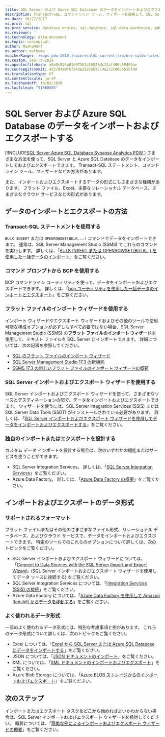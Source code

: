 ```yaml
---
title: SQL Server および Azure SQL Database のデータをインポートおよびエクスポートする
description: Transact-SQL、コマンドライン ツール、ウィザードを使用して、SQL Server および Azure SQL Database のデータをさまざまなデータ形式でインポートおよびエクスポートすることができます。
ms.date: 10/27/2017
ms.prod: sql
ms.prod_service: database-engine, sql-database, sql-data-warehouse, pdw
ms.reviewer: ''
ms.technology: data-movement
ms.topic: conceptual
author: MashaMSFT
ms.author: mathoma
monikerRange: '>=aps-pdw-2016||=azuresqldb-current||=azure-sqldw-latest||>=sql-server-2016||=sqlallproducts-allversions||>=sql-server-linux-2017||=azuresqldb-mi-current'
ms.custom: seo-lt-2019
ms.openlocfilehash: e8e0c926a81d97561a16928dc33af406c69469ae
ms.sourcegitcommit: 4d370399f6f142e25075b3714e5c2ce056b1bfd0
ms.translationtype: HT
ms.contentlocale: ja-JP
ms.lasthandoff: 10/09/2020
ms.locfileid: "91868805"
---
```

# <a name="import-and-export-data-from-sql-server-and-azure-sql-database"></a>SQL Server および Azure SQL Database のデータをインポートおよびエクスポートする
[!INCLUDE[SQL Server Azure SQL Database Synapse Analytics PDW ](../../includes/applies-to-version/sql-asdb-asdbmi-asa-pdw.md)]
さまざまな方法を使って、SQL Server と Azure SQL Database のデータをインポートしておよびエクスポートできます。 Transact-SQL ステートメント、コマンドライン ツール、ウィザードなどの方法があります。

また、インポートおよびエクスポートするデータの形式にもさまざまな種類があります。 フラット ファイル、Excel、主要なリレーショナル データベース、さまざまなクラウド サービスなどの形式があります。

## <a name="methods-for-importing-and-exporting-data"></a>データのインポートとエクスポートの方法

### <a name="use-transact-sql-statements"></a>Transact-SQL ステートメントを使用する
`BULK INSERT` または `OPENROWSET(BULK...)` コマンドでデータをインポートできます。 通常は、SQL Server Management Studio (SSMS) でこれらのコマンドを実行します。 詳しくは、「[BULK INSERT または OPENROWSET(BULK...) を使用した一括データのインポート](import-bulk-data-by-using-bulk-insert-or-openrowset-bulk-sql-server.md)」をご覧ください。

### <a name="use-bcp-from-the-command-prompt"></a>コマンド プロンプトから BCP を使用する
BCP コマンドライン ユーティリティを使って、データをインポートおよびエクスポートできます。 詳しくは、「[bcp ユーティリティを使用した一括データのインポートとエクスポート](import-and-export-bulk-data-by-using-the-bcp-utility-sql-server.md)」をご覧ください。

### <a name="use-the-import-flat-file-wizard"></a>フラット ファイルのインポート ウィザードを使用する
インポート ウィザードやエクスポート ウィザードおよびその他のツールで使用可能な構成オプションが必ずしもすべて必要ではない場合、SQL Server Management Studio (SSMS) の**フラット ファイルのインポート ウィザード**を使用して、テキスト ファイルを SQL Server にインポートできます。 詳細については、次の記事を参照してください。
- [SQL のフラット ファイルのインポート ウィザード](import-flat-file-wizard.md)
- [SQL Server Management Studio 17.3 の新機能](https://blogs.technet.microsoft.com/dataplatforminsider/2017/10/10/whats-new-in-sql-server-management-studio-17-3/)
- [SSMS 17.3 の新しいフラット ファイルのインポート ウィザードの概要](https://channel9.msdn.com/Shows/Data-Exposed/Introducing-the-new-Import-Flat-File-Wizard-in-SSMS-173)

### <a name="use-the-sql-server-import-and-export-wizard"></a>SQL Server インポートおよびエクスポート ウィザードを使用する
SQL Server インポートおよびエクスポート ウィザードを使って、さまざまなソースとデスティネーションの間で、データをインポートおよびエクスポートできます。 ウィザードを使うには、SQL Server Integration Services (SSIS) または SQL Server Data Tools (SSDT) がインストールされている必要があります。 詳しくは、「[SQL Server インポートおよびエクスポート ウィザードを使用してデータをインポートおよびエクスポートする](../../integration-services/import-export-data/import-and-export-data-with-the-sql-server-import-and-export-wizard.md)」をご覧ください。

### <a name="design-your-own-import-or-export"></a>独自のインポートまたはエクスポートを設計する
カスタム データ インポートを設計する場合は、次のいずれかの機能またはサービスを使うことができます。
-   SQL Server Integration Services。 詳しくは、「[SQL Server Integration Services](../../integration-services/sql-server-integration-services.md)」をご覧ください。
-   Azure Data Factory。 詳しくは、「[Azure Data Factory の概要](/azure/data-factory/data-factory-introduction)」をご覧ください。

## <a name="data-formats-for-import-and-export"></a>インポートおよびエクスポートのデータ形式

### <a name="supported-formats"></a>サポートされるフォーマット

フラット ファイルまたはその他のさまざまなファイル形式、リレーショナル データベース、およびクラウド サービスで、データをインポートおよびエクスポートできます。 特定のツールでのこれらのオプションについて詳しくは、次のトピックをご覧ください。
-   SQL Server インポートおよびエクスポート ウィザードについては、「[Connect to Data Sources with the SQL Server Import and Export Wizard](../../integration-services/import-export-data/connect-to-data-sources-with-the-sql-server-import-and-export-wizard.md)」(SQL Server インポートおよびエクスポート ウィザードを使用してデータ ソースに接続する) をご覧ください。
-   SQL Server Integration Services については、「[Integration Services (SSIS) の接続](../../integration-services/connection-manager/integration-services-ssis-connections.md)」をご覧ください。
-   Azure Data Factory については、「[Azure Data Factory を使用して Amazon Redshift からデータを移動する](/azure/data-factory/data-factory-amazon-redshift-connector)」をご覧ください。

### <a name="commonly-used-data-formats"></a>よく使われるデータ形式

一部のよく使われるデータ形式には、特別な考慮事項と例があります。 これらのデータ形式について詳しくは、次のトピックをご覧ください。
-   Excel については、「[Excel から SQL Server または Azure SQL Database にデータをインポートする](import-data-from-excel-to-sql.md)」をご覧ください。
-   JSON については、「[JSON ドキュメントのインポート](../json/import-json-documents-into-sql-server.md)」をご覧ください。
-   XML については、「[XML ドキュメントのインポートおよびエクスポート](examples-of-bulk-import-and-export-of-xml-documents-sql-server.md)」をご覧ください。
-   Azure Blob Storage については、「[Azure BLOB ストレージからのインポートおよびエクスポート](examples-of-bulk-access-to-data-in-azure-blob-storage.md)」をご覧ください。

## <a name="next-steps"></a>次のステップ
インポートまたはエクスポート タスクをどこから始めればよいかわからない場合は、SQL Server インポートおよびエクスポート ウィザードを検討してください。 概要については、「[簡単な例によるインポートおよびエクスポート ウィザードの概要](../../integration-services/import-export-data/get-started-with-this-simple-example-of-the-import-and-export-wizard.md)」をご覧ください。